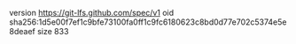 version https://git-lfs.github.com/spec/v1
oid sha256:1d5e00f7ef1c9bfe73100fa0ff1c9fc6180623c8bd0d77e702c5374e5e8deaef
size 833

